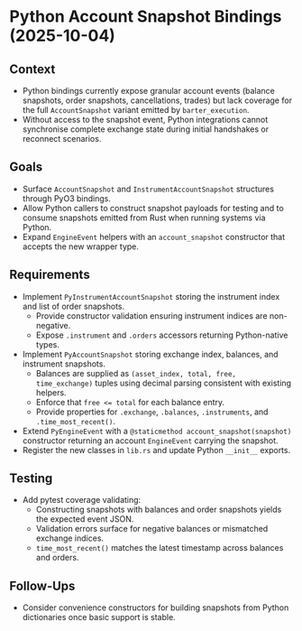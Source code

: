 # Python Account Snapshot Bindings (2025-10-04)

## Context
- Python bindings currently expose granular account events (balance snapshots, order snapshots,
  cancellations, trades) but lack coverage for the full `AccountSnapshot` variant emitted by
  `barter_execution`.
- Without access to the snapshot event, Python integrations cannot synchronise complete exchange
  state during initial handshakes or reconnect scenarios.

## Goals
- Surface `AccountSnapshot` and `InstrumentAccountSnapshot` structures through PyO3 bindings.
- Allow Python callers to construct snapshot payloads for testing and to consume snapshots emitted
  from Rust when running systems via Python.
- Expand `EngineEvent` helpers with an `account_snapshot` constructor that accepts the new wrapper
  type.

## Requirements
- Implement `PyInstrumentAccountSnapshot` storing the instrument index and list of order snapshots.
  - Provide constructor validation ensuring instrument indices are non-negative.
  - Expose `.instrument` and `.orders` accessors returning Python-native types.
- Implement `PyAccountSnapshot` storing exchange index, balances, and instrument snapshots.
  - Balances are supplied as `(asset_index, total, free, time_exchange)` tuples using decimal
    parsing consistent with existing helpers.
  - Enforce that `free <= total` for each balance entry.
  - Provide properties for `.exchange`, `.balances`, `.instruments`, and `.time_most_recent()`.
- Extend `PyEngineEvent` with a `@staticmethod account_snapshot(snapshot)` constructor returning an
  account `EngineEvent` carrying the snapshot.
- Register the new classes in `lib.rs` and update Python `__init__` exports.

## Testing
- Add pytest coverage validating:
  - Constructing snapshots with balances and order snapshots yields the expected event JSON.
  - Validation errors surface for negative balances or mismatched exchange indices.
  - `time_most_recent()` matches the latest timestamp across balances and orders.

## Follow-Ups
- Consider convenience constructors for building snapshots from Python dictionaries once basic
  support is stable.
